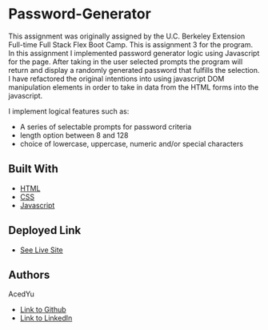 # Password-Generator
This assignment was originally assigned by the U.C. Berkeley Extension Full-time Full Stack Flex Boot Camp.
This is assignment 3 for the program. In this assignment I implemented password generator logic using Javascript for the page. After taking in the user selected prompts the program will return and display a randomly generated password that fulfills the selection. I have refactored the original intentions into using javascript DOM manipulation elements in order to take in data from the HTML forms into the javascript.

I implement logical features such as:
- A series of selectable prompts for password criteria
- length option between 8 and 128
- choice of lowercase, uppercase, numeric and/or special characters

## Built With

* [HTML](https://developer.mozilla.org/en-US/docs/Web/HTML)
* [CSS](https://developer.mozilla.org/en-US/docs/Web/CSS)
* [Javascript](https://developer.mozilla.org/en-US/docs/Web/JavaScript)

## Deployed Link

* [See Live Site](https://acedyu.github.io/password-generator/)

## Authors
AcedYu
- [Link to Github](https://github.com/AcedYu)
- [Link to LinkedIn](https://www.linkedin.com/in/alex-yu-3712811b9/)
